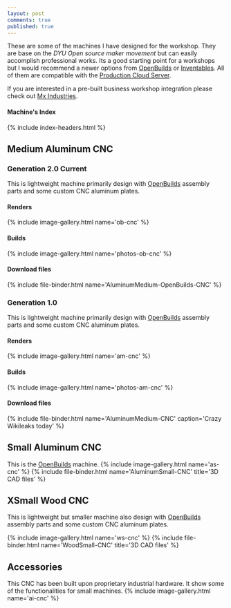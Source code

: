 ```yaml
---
layout: post
comments: true
published: true
---
```


These are some of the machines I have designed for the workshop. They are base on the *DYU Open source maker movement* but can easily accomplish professional works. Its a good starting point for a workshops but I would recommend a newer options from [OpenBuilds](https://openbuildspartstore.com/) or [Inventables](https://www.inventables.com/). All of them are compatible with the [Production Cloud Server](/open-source/#production-cloud-server).

If you are interested in a pre-built business workshop integration please check out [Mx Industries](/projects/2019-07-25-mx-industries.html).

#### Machine's Index
{% include index-headers.html %}

## Medium Aluminum CNC

### Generation 2.0 Current
This is lightweight machine primarily design with [OpenBuilds](https://openbuildspartstore.com/) assembly parts and some custom CNC aluminum plates.  
#### Renders
{% include image-gallery.html name='ob-cnc' %}
#### Builds
{% include image-gallery.html name='photos-ob-cnc' %}
#### Download files
{% include file-binder.html name='AluminumMedium-OpenBuilds-CNC' %}

### Generation 1.0
This is lightweight machine primarily design with [OpenBuilds](https://openbuildspartstore.com/) assembly parts and some custom CNC aluminum plates.  
#### Renders
{% include image-gallery.html name='am-cnc' %}
#### Builds
{% include image-gallery.html name='photos-am-cnc' %}
#### Download files
{% include file-binder.html name='AluminumMedium-CNC' caption='Crazy Wikileaks today' %}

## Small Aluminum CNC
This is the [OpenBuilds](https://openbuildspartstore.com/) machine.
{% include image-gallery.html name='as-cnc' %}
{% include file-binder.html name='AluminumSmall-CNC' title='3D CAD files' %}

## XSmall Wood CNC
This is lightweight but smaller machine also design with [OpenBuilds](https://openbuildspartstore.com/) assembly parts and some custom CNC aluminum plates.

{% include image-gallery.html name='ws-cnc' %}
{% include file-binder.html name='WoodSmall-CNC' title='3D CAD files' %}

## Accessories
This CNC has been built upon proprietary industrial hardware. It show some of the functionalities for small machines.
{% include image-gallery.html name='ai-cnc' %}
